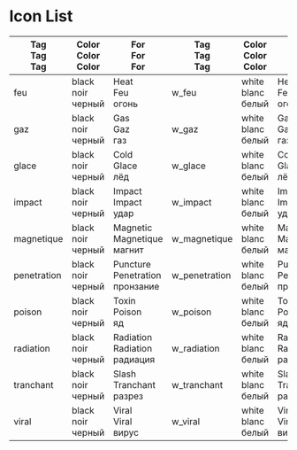 # Icon List

| Tag<br/>Tag<br/>Tag | Color<br/>Color<br/>Color | For<br/>For<br/>For | Tag<br/>Tag<br/>Tag | Color<br/>Color<br/>Color | For<br/>For<br/>For |
| --- | --- | --- | --- | --- | --- |
| feu | black<br/>noir<br/>черный | Heat<br/>Feu<br/>огонь | w_feu | white<br/>blanc<br/>белый | Heat<br/>Feu<br/>огонь |
| gaz | black<br/>noir<br/>черный | Gas<br/>Gaz<br/>газ | w_gaz | white<br/>blanc<br/>белый | Gas<br/>Gaz<br/>газ |
| glace | black<br/>noir<br/>черный | Cold<br/>Glace<br/>лёд | w_glace | white<br/>blanc<br/>белый | Cold<br/>Glace<br/>лёд |
| impact | black<br/>noir<br/>черный | Impact<br/>Impact<br/>удар | w_impact | white<br/>blanc<br/>белый | Impact<br/>Impact<br/>удар |
| magnetique | black<br/>noir<br/>черный | Magnetic<br/>Magnetique<br/>магнит | w_magnetique | white<br/>blanc<br/>белый | Magnetic<br/>Magnetique<br/>магнит |
| penetration | black<br/>noir<br/>черный | Puncture<br/>Penetration<br/>пронзание | w_penetration | white<br/>blanc<br/>белый | Puncture<br/>Penetration<br/>пронзание |
| poison | black<br/>noir<br/>черный | Toxin<br/>Poison<br/>яд | w_poison | white<br/>blanc<br/>белый | Toxin<br/>Posion<br/>яд |
| radiation | black<br/>noir<br/>черный | Radiation<br/>Radiation<br/>радиация | w_radiation | white<br/>blanc<br/>белый | Radiation<br/>Radiation<br/>радиация |
| tranchant | black<br/>noir<br/>черный | Slash<br/>Tranchant<br/>разрез | w_tranchant | white<br/>blanc<br/>белый | Slash<br/>Tranchant<br/>разрез |
| viral | black<br/>noir<br/>черный | Viral<br/>Viral<br/>вирус | w_viral | white<br/>blanc<br/>белый | Viral<br/>Viral<br/>вирус |